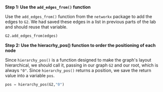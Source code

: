 <!--title={Getting the "pos" explained}-->

<!--badges={Python:22,Algorithms:30}-->

<!--concepts={directedGraphs, introToGraphs, useOfGraphs}-->

**Step 1:  Use the `add_edges_from()` function**

Use the `add_edges_from()` function from the `networkx` package to add the edges to `G2`. We had saved these edges in a list in previous parts of the lab and should reuse that variable.

```python
G2.add_edges_from(edges)
```

**Step 2: Use the hieracrhy_pos() function to order the positioning of each node**

Since `hierarchy_pos()` is a function designed to make the graph's layout hierarchical, we should call it, passing in our graph `G2` and our root, which is always `"0"`. Since `hierarchy_pos()` returns a position, we save the return value into a variable `pos`.

```python
pos = hierarchy_pos(G2,"0") 
```